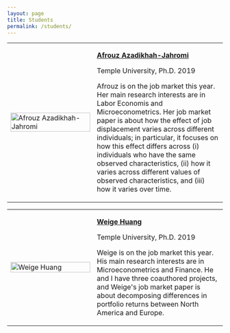 ```yaml
---
layout: page
title: Students
permalink: /students/
---
```


<table style="width:100%">
  <tr>   
    <td width="40%"><img src="https://bcallaway11.github.io/files/afrouz-photo.jpg" alt="Afrouz Azadikhah-Jahromi" width="100%" > </td>
    <td><p><b><a href="https://brantlycallaway.com">Afrouz Azadikhah-Jahromi</a></b></p><p>Temple University, Ph.D. 2019</p><p>Afrouz is on the job market this year.  Her main research interests are in Labor Economis and Microeconometrics.  Her job market paper is about how the effect of job displacement varies across different individuals; in particular, it focuses on how this effect differs across (i) individuals who have the same observed characteristics, (ii) how it varies across different values of observed characteristics, and (iii) how it varies over time.</p> </td>
  </tr>
</table>


<table style="width:100%">
  <tr>   
    <td width="40%"><img src="https://bcallaway11.github.io/files/weige-photo.jpg" alt="Weige Huang" width="100%" > </td>
    <td><p><b><a href="https://huang.netlify.com">Weige Huang</a></b></p><p>Temple University, Ph.D. 2019</p><p>Weige is on the job market this year.  His main research interests are in Microeconometrics and Finance.  He and I have three coauthored projects, and Weige's job market paper is about decomposing differences in portfolio returns between North America and Europe.</p> </td>
  </tr>
</table>

